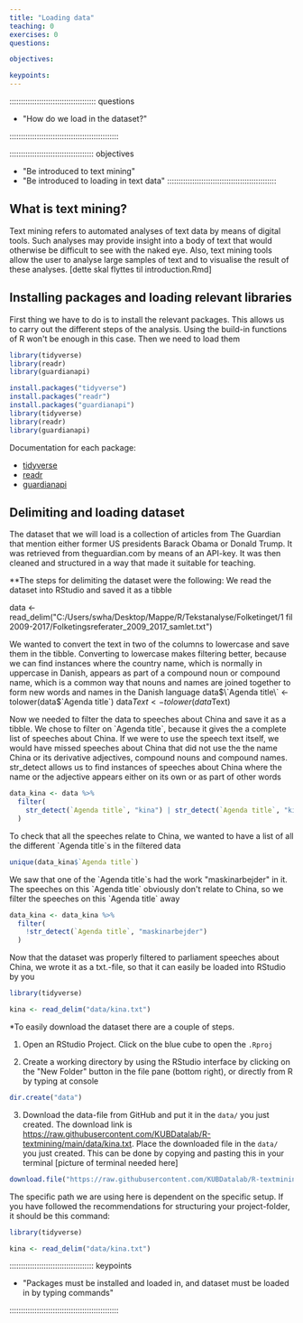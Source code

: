 ```yaml
---
title: "Loading data"
teaching: 0
exercises: 0
questions:

objectives:

keypoints:
---
```


:::::::::::::::::::::::::::::::::::::: questions 


- "How do we load in the dataset?"

::::::::::::::::::::::::::::::::::::::::::::::::

::::::::::::::::::::::::::::::::::::: objectives

- "Be introduced to text mining"
- "Be introduced to loading in text data"
::::::::::::::::::::::::::::::::::::::::::::::::




## What is text mining?
Text mining refers to automated analyses of text data by means of digital tools. Such analyses may provide insight into a body of text that would otherwise be difficult to see with the naked eye. Also, text mining tools allow the user to analyse large samples of text and to visualise the result of these analyses.
[dette skal flyttes til introduction.Rmd]

## Installing packages and loading relevant libraries
First thing we have to do is to install the relevant packages. This allows us to carry out the different steps of the analysis. Using the build-in functions of R won't be enough in this case. Then we need to load them


``` r
library(tidyverse)
library(readr)
library(guardianapi)
```



``` r
install.packages("tidyverse")
install.packages("readr")
install.packages("guardianapi")
library(tidyverse)
library(readr)
library(guardianapi)
```

Documentation for each package:

* [tidyverse](https://www.tidyverse.org/packages/)
* [readr](https://cran.r-project.org/web/packages/readr/vignettes/readr.html)
* [guardianapi](https://cran.r-project.org/web/packages/guardianapi/index.html)

## Delimiting and loading dataset
The dataset that we will load is a collection of articles from The Guardian that mention either former US presidents Barack Obama or Donald Trump. It was retrieved from theguardian.com by means of an API-key. It was then cleaned and structured in a way that made it suitable for teaching.


**The steps for delimiting the dataset were the following:
We read the dataset into RStudio and saved it as a tibble

data <- read_delim("C:/Users/swha/Desktop/Mappe/R/Tekstanalyse/Folketinget/1 fil 2009-2017/Folketingsreferater_2009_2017_samlet.txt")

We wanted to convert the text in two of the columns to lowercase and save them in the tibble. Converting to lowercase makes filtering better, because we can find instances where the country name, which is normally in uppercase in Danish, appears as part of a compound noun or compound name, which is a common way that nouns and names are joined together to form new words and names in the Danish language
data$\`Agenda title\` <- tolower(data$\`Agenda title\`)
data$Text <- tolower(data$Text)

Now we needed to filter the data to speeches about China and save it as a tibble. We chose to filter on \`Agenda title\`, because it gives the a complete list of speeches about China. If we were to use the speech text itself, we would have missed speeches about China that did not use the the name China or its derivative adjectives, compound nouns and compound names. str_detect allows us to find instances of speeches about China where the name or the adjective appears either on its own  or as part of other words


``` r
data_kina <- data %>% 
  filter(
    str_detect(`Agenda title`, "kina") | str_detect(`Agenda title`, "kines")
  )
```



To check that all the speeches relate to China, we wanted to have a list of all the different \`Agenda title\`s in the filtered data

``` r
unique(data_kina$`Agenda title`)
```



We saw that one of the \`Agenda title\`s had the work "maskinarbejder" in it. The speeches on this \`Agenda title\` obviously don't relate to China, so we filter the speeches on this \`Agenda title\` away


``` r
data_kina <- data_kina %>% 
  filter(
    !str_detect(`Agenda title`, "maskinarbejder")
  ) 
```


Now that the dataset was properly filtered to parliament speeches about China, we wrote it as a txt.-file, so that it can easily be loaded into RStudio by you


``` r
library(tidyverse)

kina <- read_delim("data/kina.txt")
```

*To easily download the dataset there are a couple of steps.
1. Open an RStudio Project. Click on the blue cube to open the `.Rproj`

2. Create a working directory by using the RStudio interface by clicking on the "New Folder" button in the file pane (bottom right), or directly from R by typing at console

``` r
dir.create("data")
```

3. Download the data-file from GitHub and put it in the `data/` you just created. The download link is https://raw.githubusercontent.com/KUBDatalab/R-textmining/main/data/kina.txt. Place the downloaded file in the `data/` you just created. This can be done by copying and pasting this in your terminal [picture of terminal needed here] 

``` r
download.file("https://raw.githubusercontent.com/KUBDatalab/R-textmining/main/data/kina.txt", "data/kina.txt", mode = "wb")
```

The specific path we are using here is dependent on the specific setup. If you have 
followed the recommendations for structuring your project-folder, it should be 
this command:


``` r
library(tidyverse)

kina <- read_delim("data/kina.txt")
```


::::::::::::::::::::::::::::::::::::: keypoints 

- "Packages must be installed and loaded in, and dataset must be loaded in by typing commands"

::::::::::::::::::::::::::::::::::::::::::::::::

